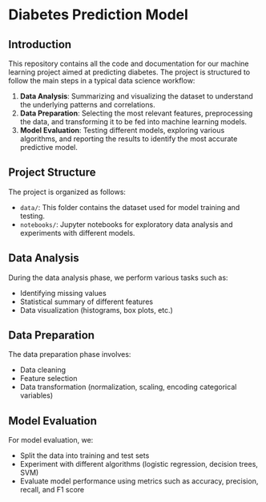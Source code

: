 # Diabetes Prediction Model

## Introduction
This repository contains all the code and documentation for our machine learning project aimed at predicting diabetes. The project is structured to follow the main steps in a typical data science workflow:

1. **Data Analysis**: Summarizing and visualizing the dataset to understand the underlying patterns and correlations.
2. **Data Preparation**: Selecting the most relevant features, preprocessing the data, and transforming it to be fed into machine learning models.
3. **Model Evaluation**: Testing different models, exploring various algorithms, and reporting the results to identify the most accurate predictive model.

## Project Structure
The project is organized as follows:

- `data/`: This folder contains the dataset used for model training and testing.
- `notebooks/`: Jupyter notebooks for exploratory data analysis and experiments with different models.

## Data Analysis
During the data analysis phase, we perform various tasks such as:

- Identifying missing values
- Statistical summary of different features
- Data visualization (histograms, box plots, etc.)

## Data Preparation
The data preparation phase involves:

- Data cleaning
- Feature selection
- Data transformation (normalization, scaling, encoding categorical variables)

## Model Evaluation
For model evaluation, we:

- Split the data into training and test sets
- Experiment with different algorithms (logistic regression, decision trees, SVM)
- Evaluate model performance using metrics such as accuracy, precision, recall, and F1 score
